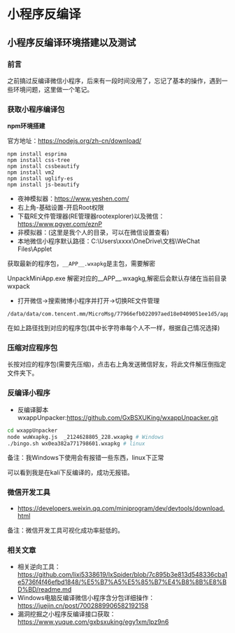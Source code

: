 # 小程序反编译



## 小程序反编译环境搭建以及测试

### 前言

之前搞过反编译微信小程序，后来有一段时间没用了，忘记了基本的操作，遇到一些环境问题，这里做一个笔记。

### 获取小程序编译包

**npm环境搭建**

官方地址：https://nodejs.org/zh-cn/download/

```
npm install esprima
npm install css-tree
npm install cssbeautify
npm install vm2
npm install uglify-es
npm install js-beautify
```

* 夜神模拟器：https://www.yeshen.com/
* 右上角-基础设置-开启Root权限
* 下载RE文件管理器(RE管理器rootexplorer)以及微信：https://www.pgyer.com/eznP
* 非模拟器：(这里是我个人的目录，可以在微信设置查看)
* 本地微信小程序默认路径：C:\Users\xxxx\OneDrive\文档\WeChat Files\Applet

获取最新的程序包，`__APP__.wxapkg`是主包，需要解密

UnpackMiniApp.exe 解密对应的\_\_APP\_\_.wxagkg,解密后会默认存储在当前目录wxpack

* 打开微信->搜索微博小程序并打开->切换RE文件管理

```
/data/data/com.tencent.mm/MicroMsg/77966efb022097aed18e0409051ee1d5/appbrand/pkg
```

在如上路径找到对应的程序包(其中长字符串每个人不一样，根据自己情况选择)

### 压缩对应程序包

长按对应的程序包(需要先压缩)，点击右上角发送微信好友，将此文件解压倒指定文件夹下。

### 反编译小程序

* 反编译脚本wxappUnpacker:https://github.com/GxBSXUKing/wxappUnpacker.git

```bash
cd wxappUnpacker
node wuWxapkg.js  _2124628805_228.wxapkg # Windows
./bingo.sh wx0ea382a771798601.wxapkg # linux
```

备注：我Windows下使用会有报错一些东西，linux下正常

可以看到我是在kali下反编译的，成功无报错。

### 微信开发工具

* https://developers.weixin.qq.com/miniprogram/dev/devtools/download.html

备注：微信开发工具可视化成功率挺低的。

### 相关文章

* 相关逆向工具：https://github.com/lixi5338619/lxSpider/blob/7c895b3e813d548336cba1e5736f4f46efbd1848/%E5%B7%A5%E5%85%B7%E4%B8%8B%E8%BD%BD/readme.md
* Windows电脑反编译微信小程序含分包详细操作：https://juejin.cn/post/7002889906582192158
* 漏洞挖掘之小程序反编译接口获取：https://www.yuque.com/gxbsxuking/egy1xm/lpz9n6
